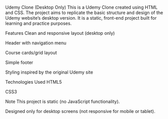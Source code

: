 Udemy Clone (Desktop Only)
This is a Udemy Clone created using HTML and CSS. The project aims to replicate the basic structure and design of the Udemy website’s desktop version. It is a static, front-end project built for learning and practice purposes.

Features
Clean and responsive layout (desktop only)

Header with navigation menu

Course cards/grid layout

Simple footer

Styling inspired by the original Udemy site

Technologies Used
HTML5

CSS3

Note
This project is static (no JavaScript functionality).

Designed only for desktop screens (not responsive for mobile or tablet).
